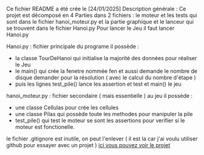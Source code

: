 Ce fichier README a été crée le [24/01/2025]
Description générale : 
Ce projet est décomposé en 4 Parties dans 2 fichiers : le moteur et les tests qui sont dans le fichier hanoi_moteur.py et la partie graphique et le lanceur qui se trouvent dans le fichier Hanoi.py 
Pour lancer le Jeu il faut lancer Hanoi.py 

Hanoi.py : fichier principale du programe il possède :

- la classe TourDeHanoi qui initialise la majorité des données pour réaliser le Jeu
- le main() qui crée la fenetre nommée fen et aussi demande le nombre de disque demander pour la résolution ( avec le calcul du nombre d'étape )
- puis les lignes test_pile() lance les assertion et test et main() le jeu

hanoi_moteur.py : fichier secondaire ( mais essentielle ) au jeu il possède : 
- une classe Cellulas pour crée les cellules
- une classe Pilas qui possède toute les methodes pour manipuler la pile
- test_pile() qui test le moteur se sont les assertions pour verifier si le moteur est fonctionelle. 

le fichier .gitignore est inutile, on peut l'enlever ( il est la car j'ai voulu utiliser github pour essayer avec un projet )
 [ici vous pouvez voir le projet ](https://github.com/snakzi2008/Hanoi-NSI.git) 
 
